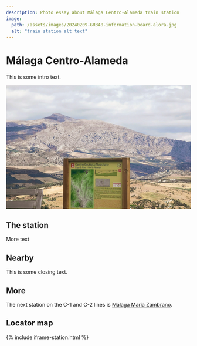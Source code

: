```yaml
---
description: Photo essay about Málaga Centro-Alameda train station
image:
  path: /assets/images/20240209-GR340-information-board-alora.jpg
  alt: "train station alt text"
---
```

# Málaga Centro-Alameda

This is some intro text. 

![test image](../assets/images/20240209-GR340-information-board-alora.jpg)

## The station 

More text

## Nearby

This is some closing text.

## More 

The next station on the C-1 and C-2 lines is [Málaga María Zambrano](málaga-maría-zambrano.md).

## Locator map

{% include iframe-station.html %} 

